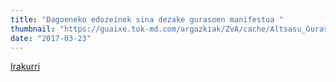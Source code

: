 ```yaml
---
title: "Dagoeneko edozeinek sina dezake gurasoen manifestua "
thumbnail: "https://guaixe.tok-md.com/argazkiak/ZvA/cache/Altsasu_Gurasoak_pose_udaletxe_pareko_eskulturan_UTZITAKOA_content.jpg"
date: "2017-03-23"
---
```

[Irakurri](https://guaixe.eus/altsasu/1490217899039-dagoeneko-edozeinek-sina-dezake-gurasoen-manifestua)
